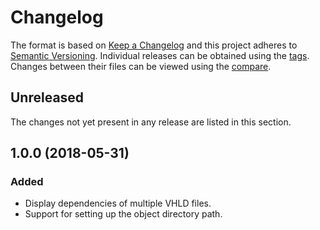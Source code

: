 # Changelog

The format is based on [Keep a Changelog](https://keepachangelog.com/en/1.0.0/) and this project adheres to [Semantic Versioning](https://semver.org/spec/v2.0.0.html). Individual releases can be obtained using the [tags](https://gitlab.com/dominiksalvet/vhdl-makedepend/tags). Changes between their files can be viewed using the [compare](https://gitlab.com/dominiksalvet/vhdl-makedepend/compare).

## Unreleased

The changes not yet present in any release are listed in this section.

## 1.0.0 (2018-05-31)

### Added

* Display dependencies of multiple VHLD files.
* Support for setting up the object directory path.
